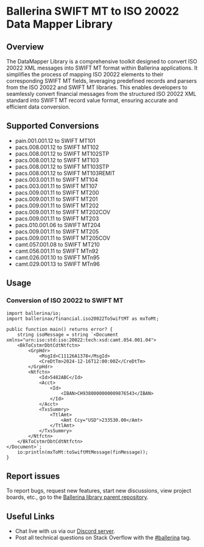 # Ballerina SWIFT MT to ISO 20022 Data Mapper Library

## Overview

The DataMapper Library is a comprehensive toolkit designed to convert ISO 20022 XML messages into SWIFT MT format within Ballerina applications. It simplifies the process of mapping ISO 20022 elements to their corresponding SWIFT MT fields, leveraging predefined records and parsers from the ISO 20022 and SWIFT MT libraries. This enables developers to seamlessly convert financial messages from the structured ISO 20022 XML standard into SWIFT MT record value format, ensuring accurate and efficient data conversion.

## Supported Conversions

- pain.001.001.12 to SWIFT MT101
- pacs.008.001.12 to SWIFT MT102
- pacs.008.001.12 to SWIFT MT102STP
- pacs.008.001.12 to SWIFT MT103
- pacs.008.001.12 to SWIFT MT103STP
- pacs.008.001.12 to SWIFT MT103REMIT
- pacs.003.001.11 to SWIFT MT104
- pacs.003.001.11 to SWIFT MT107
- pacs.009.001.11 to SWIFT MT200
- pacs.009.001.11 to SWIFT MT201
- pacs.009.001.11 to SWIFT MT202
- pacs.009.001.11 to SWIFT MT202COV
- pacs.009.001.11 to SWIFT MT203
- pacs.010.001.06 to SWIFT MT204
- pacs.009.001.11 to SWIFT MT205
- pacs.009.001.11 to SWIFT MT205COV
- camt.057.001.08 to SWIFT MT210
- camt.056.001.11 to SWIFT MTn92
- camt.026.001.10 to SWIFT MTn95
- camt.029.001.13 to SWIFT MTn96

## Usage

### Conversion of ISO 20022 to SWIFT MT

```ballerina
import ballerina/io;
import ballerinax/financial.iso20022ToSwiftMT as mxToMt;

public function main() returns error? {
    string isoMessage = string `<Document xmlns="urn:iso:std:iso:20022:tech:xsd:camt.054.001.04">
    <BkToCstmrDbtCdtNtfctn>
        <GrpHdr>
            <MsgId>C11126A1378</MsgId>
            <CreDtTm>2024-12-16T12:00:00Z</CreDtTm>
        </GrpHdr>
        <Ntfctn>
            <Id>5482ABC</Id>
            <Acct>
                <Id>
                    <IBAN>CH9380000000009876543</IBAN>
                </Id>
            </Acct>
            <TxsSummry>
                <TtlAmt>
                    <Amt Ccy="USD">233530.00</Amt>
                </TtlAmt>
            </TxsSummry>
        </Ntfctn>
    </BkToCstmrDbtCdtNtfctn>
</Document>`;
    io:println(mxToMt:toSwiftMtMessage(finMessage));
}
```

## Report issues

To report bugs, request new features, start new discussions, view project boards, etc., go to
the [Ballerina library parent repository](https://github.com/ballerina-platform/ballerina-library).

## Useful Links

- Chat live with us via our [Discord server](https://discord.gg/ballerinalang).
- Post all technical questions on Stack Overflow with the [#ballerina](https://stackoverflow.com/questions/tagged/ballerina) tag.
